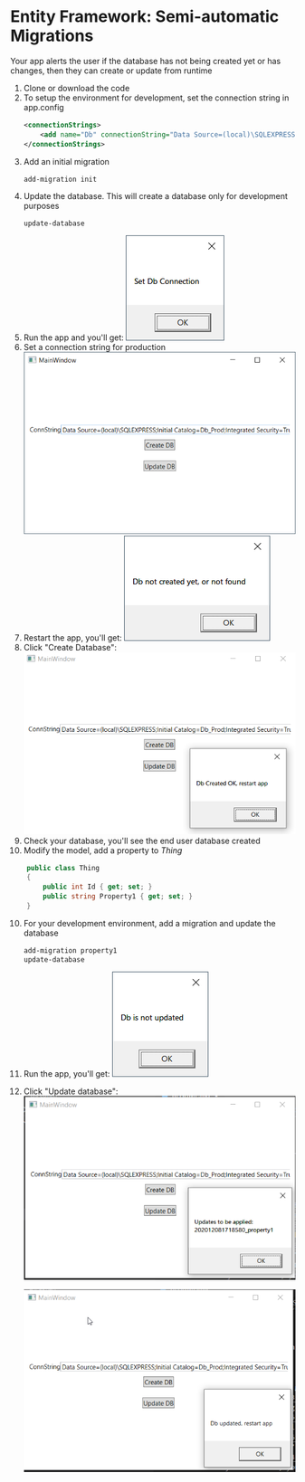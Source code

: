 # Entity Framework: Semi-automatic Migrations
Your app alerts the user if the database has not being created yet or has changes, then they can create or update from runtime
1. Clone or download the code
2. To setup the environment for development, set the connection string in app.config
   ```xml
   <connectionStrings>
       <add name="Db" connectionString="Data Source=(local)\SQLEXPRESS;Initial Catalog=Dev_TestDB;Integrated Security=True;MultipleActiveResultSets=True" providerName="System.Data.SqlClient"/>
   </connectionStrings>
   ```
3. Add an initial migration
   ```
   add-migration init
   ```
4. Update the database. This will create a database only for development purposes
   ```
   update-database
   ```
5. Run the app and you'll get:
   ![](images/2020-12-08-11-08-43.png)
6. Set a connection string for production
   ![](images/2020-12-08-11-14-06.png)
7. Restart the app, you'll get:
   ![](images/2020-12-08-11-14-46.png)
8. Click "Create Database":
   ![](images/2020-12-08-11-15-44.png)      
9.  Check your database, you'll see the end user database created
10. Modify the model, add a property to *Thing*
```csharp
    public class Thing
    {
        public int Id { get; set; }
        public string Property1 { get; set; }
    }
```
10. For your development environment, add a migration and update the database
    ```
    add-migration property1
    update-database
    ```
11. Run the app, you'll get:
    ![](images/2020-12-08-11-19-38.png)
12. Click "Update database":
    ![](images/2020-12-08-11-20-41.png)

    ![](images/2020-12-08-11-21-10.png)            
       